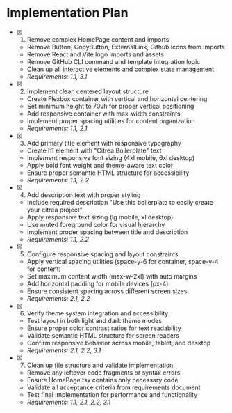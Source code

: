 # Implementation Plan

- [x] 1. Remove complex HomePage content and imports
  - Remove Button, CopyButton, ExternalLink, Github icons from imports
  - Remove React and Vite logo imports and assets
  - Remove GitHub CLI command and template integration logic
  - Clean up all interactive elements and complex state management
  - _Requirements: 1.1, 3.1_

- [x] 2. Implement clean centered layout structure
  - Create Flexbox container with vertical and horizontal centering
  - Set minimum height to 70vh for proper vertical positioning
  - Add responsive container with max-width constraints
  - Implement proper spacing utilities for content organization
  - _Requirements: 1.1, 2.1_

- [x] 3. Add primary title element with responsive typography
  - Create h1 element with "Citrea Boilerplate" text
  - Implement responsive font sizing (4xl mobile, 6xl desktop)
  - Apply bold font weight and theme-aware text color
  - Ensure proper semantic HTML structure for accessibility
  - _Requirements: 1.1, 2.2_

- [x] 4. Add description text with proper styling
  - Include required description "Use this boilerplate to easily create your citrea project"
  - Apply responsive text sizing (lg mobile, xl desktop)
  - Use muted foreground color for visual hierarchy
  - Implement proper spacing between title and description
  - _Requirements: 1.1, 2.2_

- [x] 5. Configure responsive spacing and layout constraints
  - Apply vertical spacing utilities (space-y-6 for container, space-y-4 for content)
  - Set maximum content width (max-w-2xl) with auto margins
  - Add horizontal padding for mobile devices (px-4)
  - Ensure consistent spacing across different screen sizes
  - _Requirements: 2.1, 2.2_

- [x] 6. Verify theme system integration and accessibility
  - Test layout in both light and dark theme modes
  - Ensure proper color contrast ratios for text readability
  - Validate semantic HTML structure for screen readers
  - Confirm responsive behavior across mobile, tablet, and desktop
  - _Requirements: 2.1, 2.2, 3.1_

- [x] 7. Clean up file structure and validate implementation
  - Remove any leftover code fragments or syntax errors
  - Ensure HomePage.tsx contains only necessary code
  - Validate all acceptance criteria from requirements document
  - Test final implementation for performance and functionality
  - _Requirements: 1.1, 2.1, 2.2, 3.1_
